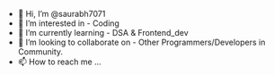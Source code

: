 - 👋 Hi, I’m @saurabh7071
- 👀 I’m interested in - Coding 
- 🌱 I’m currently learning - DSA & Frontend_dev
- 💞️ I’m looking to collaborate on - Other Programmers/Developers in Community.
- 📫 How to reach me ...

<!---
saurabh7071/saurabh7071 is a ✨ special ✨ repository because its `README.md` (this file) appears on your GitHub profile.
You can click the Preview link to take a look at your changes.
--->
